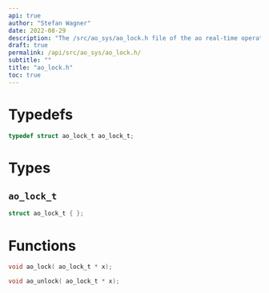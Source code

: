 ```yaml
---
api: true
author: "Stefan Wagner"
date: 2022-08-29
description: "The /src/ao_sys/ao_lock.h file of the ao real-time operating system."
draft: true
permalink: /api/src/ao_sys/ao_lock.h/
subtitle: ""
title: "ao_lock.h"
toc: true
---
```


# Typedefs

```c
typedef struct ao_lock_t ao_lock_t;
```

# Types

## `ao_lock_t`

```c
struct ao_lock_t { };
```

# Functions

```c
void ao_lock( ao_lock_t * x);
```

```c
void ao_unlock( ao_lock_t * x);
```


